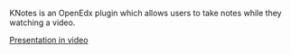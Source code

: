 KNotes is an OpenEdx plugin which allows users to take notes while they watching a video.

[Presentation in video](http://www.kalyzee.com/knotes/)
